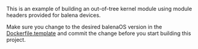 This is an example of building an out-of-tree kernel module using module headers
provided for balena devices.

Make sure you change to the desired balenaOS version in the [Dockerfile.template][Dockerfile template] and commit the change before you start building this project.

[Dockerfile template]: https://github.com/balena-io-playground/kernel-module-build/blob/master/Dockerfile.template#L6
